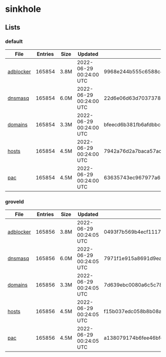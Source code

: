 # sinkhole

## Lists

### default

|File|Entries|Size|Updated|Hash|
|-|-|-|-|-|
|[adblocker](https://raw.githubusercontent.com/groveld/sinkhole/lists/default/adblocker.txt)|165854|3.8M|2022-06-29 00:24:00 UTC|9968e244b555c6588c4aaf2001538f50f103661afebd138ab54fe9b46582396f|
|[dnsmasq](https://raw.githubusercontent.com/groveld/sinkhole/lists/default/dnsmasq.txt)|165854|6.0M|2022-06-29 00:24:00 UTC|22d6e06d63d70373785e1df65f0590a170f8118d9a3aa223e707b589fb6a1bf4|
|[domains](https://raw.githubusercontent.com/groveld/sinkhole/lists/default/domains.txt)|165854|3.3M|2022-06-29 00:24:00 UTC|bfeecd6b381fb6afdbbcc908c203f7087c7a7a434f3f350f417265774f8b3ea4|
|[hosts](https://raw.githubusercontent.com/groveld/sinkhole/lists/default/hosts.txt)|165854|4.5M|2022-06-29 00:24:00 UTC|7942a76d2a7baca57acaea589e7e9ad9a50346ae1266953181e9699c9407d51b|
|[pac](https://raw.githubusercontent.com/groveld/sinkhole/lists/default/pac.txt)|165854|4.5M|2022-06-29 00:24:00 UTC|63635743ec967977a628a6e560b90b1ed9e9f1d16bcb9533508023111fe4a01d|

### groveld

|File|Entries|Size|Updated|Hash|
|-|-|-|-|-|
|[adblocker](https://raw.githubusercontent.com/groveld/sinkhole/lists/groveld/adblocker.txt)|165856|3.8M|2022-06-29 00:24:05 UTC|0493f7b569b4ecf1117e1068d045305043d7bf904a547b893004b31968fc3bd9|
|[dnsmasq](https://raw.githubusercontent.com/groveld/sinkhole/lists/groveld/dnsmasq.txt)|165856|6.0M|2022-06-29 00:24:05 UTC|7971f1e915a8691d9eabc9e10a7650eb8bab6a375e2bb09d6e547a72c5985e8e|
|[domains](https://raw.githubusercontent.com/groveld/sinkhole/lists/groveld/domains.txt)|165856|3.3M|2022-06-29 00:24:05 UTC|7d639ebc0080a6c5c78efb0c511ba4fd9762e2847741d6a0cbcf92fd9aeac792|
|[hosts](https://raw.githubusercontent.com/groveld/sinkhole/lists/groveld/hosts.txt)|165856|4.5M|2022-06-29 00:24:05 UTC|f15b037edc058b8b08a08f458fd79cab02e79b02108d8c4a374d0e84882d83b7|
|[pac](https://raw.githubusercontent.com/groveld/sinkhole/lists/groveld/pac.txt)|165856|4.5M|2022-06-29 00:24:05 UTC|a138079174b6fee46bfd4bfe10342cf4ecd8160945bcd9bf7877d3b09c9a1a6c|
